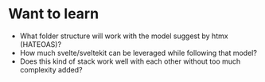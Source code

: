 # Want to learn
- What folder structure will work with the model suggest by htmx (HATEOAS)?
- How much svelte/sveltekit can be leveraged while following that model?
- Does this kind of stack work well with each other without too much complexity added?
